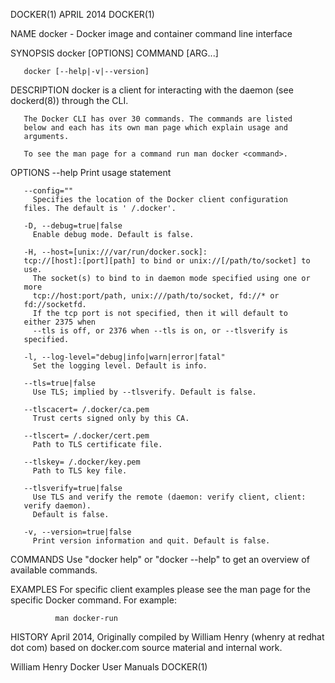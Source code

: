DOCKER(1)                      APRIL 2014                      DOCKER(1)

NAME
       docker - Docker image and container command line interface

SYNOPSIS
       docker [OPTIONS] COMMAND [ARG...]

       docker [--help|-v|--version]

DESCRIPTION
       docker is a client for interacting with the daemon (see
       dockerd(8)) through the CLI.

       The Docker CLI has over 30 commands. The commands are listed
       below and each has its own man page which explain usage and
       arguments.

       To see the man page for a command run man docker <command>.

OPTIONS
       --help
         Print usage statement

       --config=""
         Specifies the location of the Docker client configuration
       files. The default is ' /.docker'.

       -D, --debug=true|false
         Enable debug mode. Default is false.

       -H, --host=[unix:///var/run/docker.sock]:
       tcp://[host]:[port][path] to bind or unix://[/path/to/socket] to
       use.
         The socket(s) to bind to in daemon mode specified using one or
       more
         tcp://host:port/path, unix:///path/to/socket, fd://* or
       fd://socketfd.
         If the tcp port is not specified, then it will default to
       either 2375 when
         --tls is off, or 2376 when --tls is on, or --tlsverify is
       specified.

       -l, --log-level="debug|info|warn|error|fatal"
         Set the logging level. Default is info.

       --tls=true|false
         Use TLS; implied by --tlsverify. Default is false.

       --tlscacert= /.docker/ca.pem
         Trust certs signed only by this CA.

       --tlscert= /.docker/cert.pem
         Path to TLS certificate file.

       --tlskey= /.docker/key.pem
         Path to TLS key file.

       --tlsverify=true|false
         Use TLS and verify the remote (daemon: verify client, client:
       verify daemon).
         Default is false.

       -v, --version=true|false
         Print version information and quit. Default is false.

COMMANDS
       Use "docker help" or "docker --help" to get an overview of
       available commands.

EXAMPLES
       For specific client examples please see the man page for the
       specific Docker command. For example:

              man docker-run

HISTORY
       April 2014, Originally compiled by William Henry (whenry at
       redhat dot com) based on docker.com source material and internal
       work.

William Henry              Docker User Manuals                 DOCKER(1)
